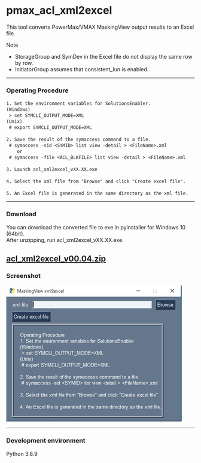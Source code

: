 # pmax_acl_xml2excel
This tool converts PowerMax/VMAX MaskingView output results to an Excel file.  
  
Note 
* StorageGroup and SymDev in the Excel file do not display the same row by row.
* InitiatorGroup assumes that consistent_lun is enabled.

---
### Operating Procedure
```
1. Set the environment variables for SolutionsEnabler.
(Windows)
 > set SYMCLI_OUTPUT_MODE=XML
(Unix)
 # export SYMCLI_OUTPUT_MODE=XML

2. Save the result of the symaccess command to a file.
 # symaccess -sid <SYMID> list view -detail > <FileName>.xml
    or
 # symaccess -file <ACL_BLKFILE> list view -detail > <FileName>.xml
 
3. Launch acl_xml2excel_vXX.XX.exe

4. Select the xml file from "Browse" and click "Create excel file".

5. An Excel file is generated in the same directory as the xml file.
```
---
### Download
You can download the converted file to exe in pyinstaller for Windows 10 (64bit).  
After unzipping, run acl_xml2excel_vXX.XX.exe.  

[acl_xml2excel_v00.04.zip](https://github.com/ss95089/pmax_acl_xml2excel/raw/main/dist/acl_xml2excel_v00.04.zip)  
---
### Screenshot
![screenshot](screenshot/img01.jpg)

---
### Development environment
Python 3.8.9  
